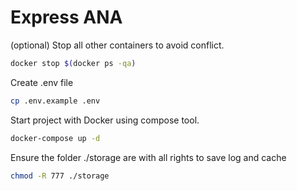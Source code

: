 # Express ANA

(optional) Stop all other containers to avoid conflict.

```sh
docker stop $(docker ps -qa)
```

Create .env file

```sh
cp .env.example .env
```

Start project with Docker using compose tool.

```sh
docker-compose up -d
```

Ensure the folder ./storage are with all rights to save log and cache

```sh
chmod -R 777 ./storage
```
